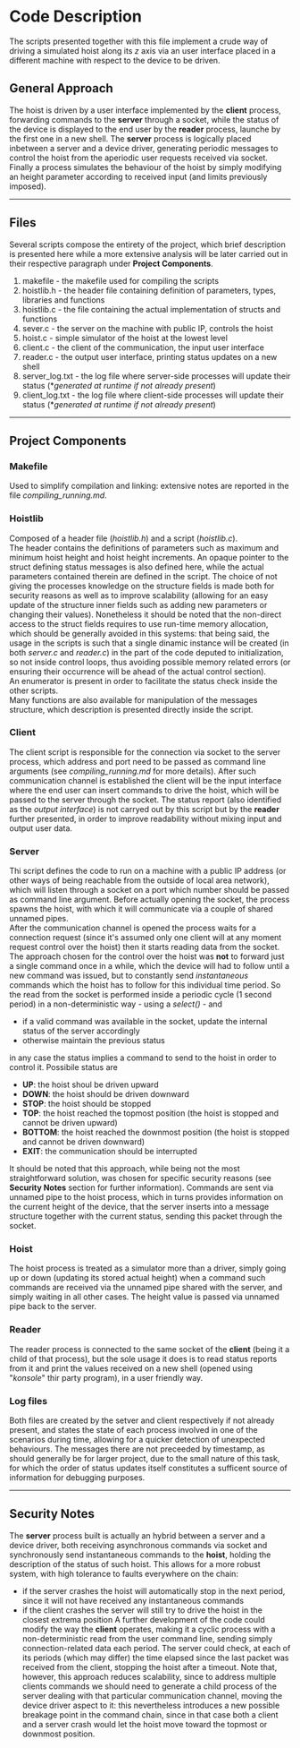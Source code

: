 Code Description
===================

The scripts presented together with this file implement a crude way of 
driving a simulated hoist along its _z_ axis via an user interface placed
in a different machine with respect to the device to be driven.

## General Approach

The hoist is driven by a user interface implemented by the **client** process, forwarding commands to the **server** through a socket, 
while the status of the device is displayed to the end user by the **reader** process, launche by the first one in a new shell.
The **server** process is logically placed inbetween a server and a device driver, generating periodic messages to control the hoist from
the aperiodic user requests received via socket.
Finally a process simulates the behaviour of the hoist by simply modifying an height parameter according to received input (and limits previously
imposed).

----------------

## Files

Several scripts compose the entirety of the project, which brief description
is presented here while a more extensive analysis will be later carried out
in their respective paragraph under **Project Components**.

1.	makefile			-	the makefile used for compiling the scripts
2.	hoistlib.h			-	the header file containing definition of parameters, types, libraries and functions
3.	hoistlib.c			-	the file containing the actual implementation of structs and functions
4.	sever.c				-	the server on the machine with public IP, controls the hoist
5.	hoist.c				-	simple simulator of the hoist at the lowest level
6.	client.c			-	the client of the communication, the input user interface
7.	reader.c			-	the output user interface, printing status updates on a new shell
8. 	server_log.txt		-	the log file where server-side processes will update their status (\**generated at runtime if not already present*)
8. 	client_log.txt		-	the log file where client-side processes will update their status (\**generated at runtime if not already present*)

---------------

## Project Components

### Makefile

Used to simplify compilation and linking: extensive notes are reported in the file *compiling_running.md*.

### Hoistlib

Composed of a header file (*hoistlib.h*) and a script (*hoistlib.c*).\
The header contains the definitions of parameters such as maximum and minimum hoist height and hoist height increments. 
An opaque pointer to the struct defining status messages is also defined here, while the actual parameters contained therein are 
defined in the script. The choice of not giving the processes knowledge on the structure fields is made both for security
reasons as well as to improve scalability (allowing for an easy update of the structure inner fields such as adding new parameters
or changing their values). Nonetheless it should be noted that the non-direct access to the struct fields requires to use run-time
memory allocation, which should be generally avoided in this systems: that being said, the usage in the scripts is such that a 
single dinamic instance will be created (in both *server.c* and *reader.c*) in the part of the code deputed to initialization, so
not inside control loops, thus avoiding possible memory related errors (or ensuring their occurrence will be ahead of the actual
control section).\
An enumerator is present in order to facilitate the status check inside the other scripts.\
Many functions are also available for manipulation of the messages structure, which description is presented directly inside the 
script.

### Client

The client script is responsible for the connection via socket to the server process, which address and port need to be passed as command line
arguments (see *compiling_running.md* for more details). After such communication channel is established the client will be the 
input interface where the end user can insert commands to drive the hoist, which will be passed to the server through the socket.
The status report (also identified as the _output interface_) is not carryed out by this script but by the __reader__ further presented, in 
order to improve readability without mixing input and output user data.

### Server

Thi script defines the code to run on a machine with a public IP address (or other ways of being reachable from the outside of local area network),
which will listen through a socket on a port which number should be passed as command line argument.
Before actually opening the socket, the process spawns the hoist, with which it will communicate via a couple of shared unnamed pipes.\
After the communication channel is opened the process waits for a connection request (since it's assumed only one client will at any moment request
control over the hoist) then it starts reading data from the socket.
The approach chosen for the control over the hoist was **not** to forward just a single command once in a while, which the device will had to follow
until a new command was issued, but to constantly send _instantaneous_ commands which the hoist has to follow for this individual time period.
So the read from the socket is performed inside a periodic cycle (1 second period) in a non-deterministic way - using a _select()_ - and
* if a valid command was available in the socket, update the internal status of the server accordingly
* otherwise maintain the previous status

in any case the status implies a command to send to the hoist in order to control it.
Possibile status are
* **UP**:		the hoist shoul be driven upward
* **DOWN**:		the hoist should be driven downward
* **STOP**:		the hoist should be stopped
* **TOP**:		the hoist reached the topmost position (the hoist is stopped and cannot be driven upward)
* **BOTTOM**:	the hoist reached the downmost position (the hoist is stopped and cannot be driven downward)
* **EXIT**:		the communication should be interrupted

It should be noted that this approach, while being not the most straightforward solution, was chosen for specific security reasons (see **Security Notes**
section for further information).
Commands are sent via unnamed pipe to the hoist process, which in turns provides information on the current height of the device, that the server inserts
into a message structure together with the current status, sending this packet through the socket.

### Hoist

The hoist process is treated as a simulator more than a driver, simply going up or down (updating its stored actual height) when a command such commands
are received via the unnamed pipe shared with the server, and simply waiting in all other cases. The height value is passed via unnamed pipe back to the server.

### Reader

The reader process is connected to the same socket of the **client** (being it a child of that process), but the sole usage it does is to read status reports from it and print the values received
on a new shell (opened using "_konsole_" thir party program), in a user friendly way.

### Log files

Both files are created by the setver and client respectively if not already present, and states the state of each process involved in one 
of the scenarios during time, allowing for a quicker detection of unexpected behaviours. The messages there are not preceeded
by timestamp, as should generally be for larger project, due to the small nature of this task, for which the order of status
updates itself constitutes a sufficent source of information for debugging purposes.

-----------

## Security Notes

The **server** process built is actually an hybrid between a server and a device driver, both receiving asynchronous commands via socket and
synchronously send instantaneous commands to the **hoist**, holding the description of the status of such hoist.
This allows for a more robust system, with high tolerance to faults everywhere on the chain:
- if the server crashes the hoist will automatically stop in the next period, since it will not have received any instantaneous commands 
- if the client crashes the server will still try to drive the hoist in the closest extrema position
A further development of the code could modify the way the **client** operates, making it a cyclic process with a non-deterministic read from 
the user command line, sending simply connection-related data each period. The server could check, at each of its periods (which may differ)
the time elapsed since the last packet was received from the client, stopping the hoist after a timeout.
Note that, however, this approach reduces scalability, since to address multiple clients commands we should need to generate a child process
of the server dealing with that particular communication channel, moving the device driver aspect to it: this nevertheless introduces a new 
possible breakage point in the command chain, since in that case both a client and a server crash would let the hoist move toward the topmost or
downmost position.


